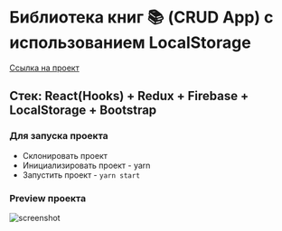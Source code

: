 # Библиотека книг 📚 (CRUD App) с использованием LocalStorage

[Ссылка на проект](http://books.viil.ru/)

## Стек: React(Hooks) + Redux + Firebase + LocalStorage + Bootstrap 

### Для запуска проекта

- Склонировать проект
- Инициализировать проект - yarn
- Запустить проект - `yarn start`

### Preview проекта

![screenshot](Book-Library.gif)
